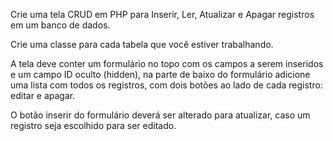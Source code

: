 Crie uma tela CRUD em PHP para Inserir, Ler, Atualizar e Apagar registros em um banco de dados.

Crie uma classe para cada tabela que você estiver trabalhando.

A tela deve conter um formulário no topo com os campos a serem inseridos e um campo ID oculto (hidden), na parte de baixo do formulário adicione uma lista com todos os registros, com dois botões ao lado de cada registro: editar e apagar.

O botão inserir do formulário deverá ser alterado para atualizar, caso um registro seja escolhido para ser editado.
